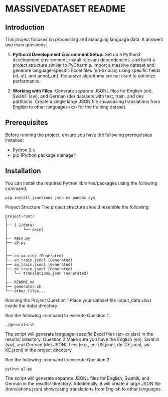 # MASSIVEDATASET README

## Introduction

This project focuses on processing and managing language data. It answers two main questions:

1. **Python3 Development Environment Setup:** Set up a Python3 development environment, install relevant dependencies, and build a project structure similar to PyCharm's. Import a massive dataset and generate language-specific Excel files (en-xx.xlsx) using specific fields (id, utt, and annot_utt). Recursive algorithms are not used to optimize performance.

2. **Working with Files:** Generate separate JSONL files for English (en), Swahili (sw), and German (de) datasets with test, train, and dev partitions. Create a single large JSON file showcasing translations from English to other languages (xx) for the training dataset.

## Prerequisites

Before running the project, ensure you have the following prerequisites installed:

- Python 3.x
- pip (Python package manager)

## Installation

You can install the required Python libraries/packages using the following command:

```
pip install jsonlines json os pandas sys
```

Project Structure
The project structure should resemble the following:

```
project-root/
│
├── 1.1/data/
│       └── excel
│
├── main.py
├── q2.py
│
│
├── en-xx.xlsx (Generated)
├── en_train.jsonl (Generated)
├── sw_train.jsonl (Generated)
├── de_train.jsonl (Generated)
│   └── translations.json (Generated)
│
├── README.md
├── generator.sh
└── other_files...
```

Running the Project
Question 1
Place your dataset file (input_data.xlsx) inside the data/ directory.

Run the following command to execute Question 1:

```
./generate.sh
```

The script will generate language-specific Excel files (en-xx.xlsx) in the results/ directory.
Question 2
Make sure you have the English (en), Swahili (sw), and German (de) JSONL files (e.g., en-US.jsonl, de-DE.jsonl, sw-KE.jsonl) in the project directory.

Run the following command to execute Question 2:

```
python q2.py
```

The script will generate separate JSONL files for English, Swahili, and German in the results/ directory. Additionally, it will create a large JSON file (translations.json) showcasing translations from English to other languages.
